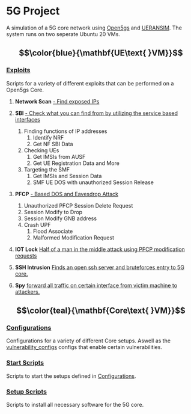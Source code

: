 # 5G Project

A simulation of a 5G core network using [Open5gs](https://open5gs.org/open5gs/about/) and [UERANSIM](https://github.com/aligungr/UERANSIM). The system runs on two seperate Ubuntu 20 VMs.

## $$\color{blue}{\mathbf{UE\text{ }VM}}$$

### [Exploits](5G/UE_VM/Exploit_Scripts/)

Scripts for a variety of different exploits that can be performed on a Open5gs Core.

1. **Network Scan** [- Find exposed IPs](5G/UE_VM/Exploit_Scripts/Scan_Network)
1. **SBI** [- Check what you can find from by utilizing the service based interfaces](5G/UE_VM/Exploit_Scripts/SBI)
    1. Finding functions of IP addresses
	    1. Identify NRF
	    2. Get NF SBI Data
   2. Checking UEs
      1. Get IMSIs from AUSF
      2. Get UE Registration Data and More
   3. Targeting the SMF
	    1. Get IMSIs and Session Data
  	  2. SMF UE DOS with unauthorized Session Release
      
1. **PFCP** [- Based DOS and Eavesdrop Attack](5G/UE_VM/Exploit_Scripts/PFCP)
   1. Unauthorized PFCP Session Delete Request
	 2. Session Modify to Drop
   3. Session Modify GNB address
   4. Crash UPF
      1. Flood Associate
      2. Malformed Modification Request
2. **IOT Lock** [Half of a man in the middle attack using PFCP modification requests](5G/UE_VM/Exploit_Scripts/IOT_lock)
2. **SSH Intrusion** [Finds an open ssh server and bruteforces entry to 5G core.](5G/UE_VM/Exploit_Scripts/SSH)
3. **Spy** [forward all traffic on certain interface from victim machine to attackers.](5G/UE_VM/Exploit_Scripts/Spy)

## $$\color{teal}{\mathbf{Core\text{ }VM}}$$

### [Configurations](5G/CORE_VM/Config_Files/)
Configurations for a variety of different Core setups. Aswell as the [vulnerability_configs](5G/CORE_VM/Config_Files/Vulnerability_Configs/) configs that enable certain vulnerabilities.

### [Start Scripts](5G/CORE_VM/Start_Scripts/)
Scripts to start the setups defined in [Configurations](5G/CORE_VM/Config_Files/).

### [Setup Scripts](5G/CORE_VM/Setup_Scripts/)
Scripts to install all necessary software for the 5G core.


